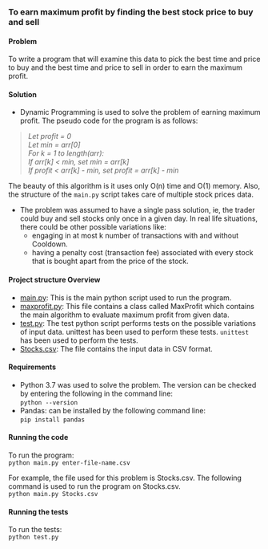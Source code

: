 ### **To earn maximum profit by finding the best stock price to buy and sell**
#### **Problem**<br />

To write a program that will examine this data to pick the best time and price to buy and the best time and price to sell in order to earn the maximum profit.

#### **Solution**<br />
- Dynamic Programming is used to solve the problem of earning maximum profit. The pseudo code for the program is as follows:<br />
><i>Let profit = 0 <br />
Let min = arr[0] <br />
For k = 1 to length(arr):<br />
 If arr[k] < min, set min = arr[k]<br />
If profit < arr[k] - min, set profit = arr[k] - min<br /></i>

The beauty of this algorithm is it uses only O(n) time and O(1) memory. Also, the structure of the `main.py` script takes care of multiple stock prices data.

- The problem was assumed to have a single pass solution, ie, the trader could buy and sell stocks only once in a given day. In real life situations, there could be other possible variations like:
    * engaging in at most k number of transactions with and without Cooldown.
    * having a penalty cost (transaction fee) associated with every stock that is bought apart from the price of the stock.

#### **Project structure Overview**<br />

- [main.py](main.py): This is the main python script used to run the program.
- [maxprofit.py](maxprofit.py): This file contains a class called MaxProfit which contains the main algorithm to evaluate maximum profit from given data.
- [test.py](test.py): The test python script performs tests on the possible variations of input data.
unittest has been used to perform these tests. `unittest` has been used to perform the tests.
- [Stocks.csv](Stocks.csv): The file contains the input data in CSV format.


#### **Requirements**<br />
- Python 3.7 was used to solve the problem. The version can be checked by entering the following in the command line: <br />
`python --version` <br />
- Pandas: can be installed by the following command line: <br /> 
`pip install pandas`

#### **Running the code**<br />
To run the program:<br />
`python main.py enter-file-name.csv`

For example, the file used for this problem is Stocks.csv. The following command is used to run the program on Stocks.csv. <br />
`python main.py Stocks.csv`

#### **Running the tests**<br />
To run the tests:<br />
`python test.py`






